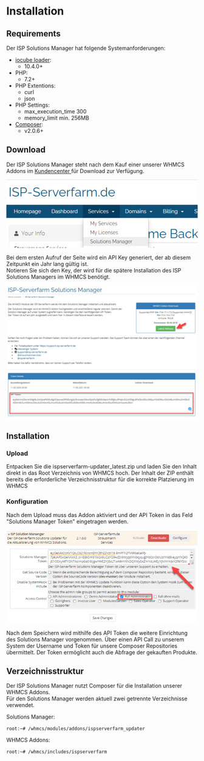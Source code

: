 # Installation

## Requirements

Der ISP Solutions Manager hat folgende Systemanforderungen:

* [iocube loader](https://www.ioncube.com/):
  * 10.4.0+
* PHP:
  * 7.2+
* PHP Extentions:
  * curl
  * json
* PHP Settings:
  * max\_execution\_time 300
  * memory\_limit min. 256MB
* [Composer](https://getcomposer.org/):
  * v2.0.6+

## Download

Der ISP Solutions Manager steht nach dem Kauf einer unserer WHMCS Addons im [Kundencenter ](https://kundencenter.isp-serverfarm.de/solutionsmanager.php)für Download zur Verfügung.

![](../.gitbook/assets/image.png)

Bei dem ersten Aufruf der Seite wird ein API Key generiert, der ab diesem Zeitpunkt ein Jahr lang gültig ist.  
Notieren Sie sich den Key, der wird für die spätere Installation des ISP Solutions Managers im WHMCS benötigt.

![](../.gitbook/assets/image%20%281%29.png)

## Installation

### Upload

Entpacken Sie die ispserverfarm-updater\_latest.zip und laden Sie den Inhalt direkt in das Root Verzeichnis von WHMCS hoch. Der Inhalt der ZIP enthält bereits die erforderliche Verzeichnisstruktur für die korrekte Platzierung im WHMCS

### Konfiguration

Nach dem Upload muss das Addon aktiviert und der API Token in das Feld "Solutions Manager Token" eingetragen werden.

![ISP Solutions Manager Setup](../.gitbook/assets/image%20%282%29.png)

Nach dem Speichern wird mithilfe des API Token die weitere Einrichtung des Solutions Manager vorgenommen. Über einen API Call zu unserem System der Username und Token für unsere Composer Repositories übermittelt. Der Token ermöglicht auch die Abfrage der gekauften Produkte.

## Verzeichnisstruktur

Der ISP Solutions Manager nutzt Composer für die Installation unserer WHMCS Addons.  
Für den Solutions Manager werden aktuell zwei getrennte Verzeichnisse verwendet.

Solutions Manager:

```text
root:~# /whmcs/modules/addons/ispserverfarm_updater
```

WHMCS Addons:

```text
root:~# /whmcs/includes/ispserverfarm
```


